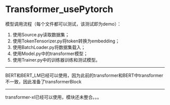 # Transformer_usePytorch

模型调用流程（每个文件都可以测试，该测试即为demo）：
1. 使用Source.py读取数据集；
2. 使用TokenTensorizer.py将token转换为embedding；
3. 使用BatchLoader.py将数据集载入；
4. 使用Model.py中的transformer模型；
5. 使用Trainer.py中的训练器训练和测试模型。

---------------------

BERT和BERT_LM已经可以使用，因为此前的transformer和BERT中transformer不一致，因此准备了transformerBlock

-------------------
transformer-xl已经可以使用，模块还未整合。。。